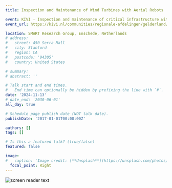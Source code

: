 ```yaml
---
title: Inspection and Maintenance of Wind Turbines with Aerial Robots

event: KIVI - Inspection and maintenance of critical infrastructure with drones
event_url: https://kivi.nl/communities/regionale-afdelingen/gelderland/activiteiten/inspectie-en-onderhoud-van-kritische-infrastructuur-met-drones

location: SMART Research Group, Enschede, Netherlands
# address:
#   street: 450 Serra Mall
#   city: Stanford
#   region: CA
#   postcode: '94305'
#   country: United States

# summary: 
# abstract: ''

# Talk start and end times.
#   End time can optionally be hidden by prefixing the line with `#`.
date: '2024-11-13'
# date_end: '2030-06-01'
all_day: true

# Schedule page publish date (NOT talk date).
publishDate: '2017-01-01T00:00:00Z'

authors: []
tags: []

# Is this a featured talk? (true/false)
featured: false

image:
#   caption: 'Image credit: [**Unsplash**](https://unsplash.com/photos/bzdhc5b3Bxs)'
  focal_point: Right
---
```


![screen reader text](lab-tour.JPG)
